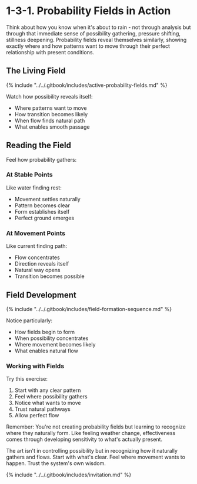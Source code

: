 # 1-3-1. Probability Fields in Action

Think about how you know when it's about to rain - not through analysis but through that immediate sense of possibility gathering, pressure shifting, stillness deepening. Probability fields reveal themselves similarly, showing exactly where and how patterns want to move through their perfect relationship with present conditions.

## The Living Field

{% include "../../.gitbook/includes/active-probability-fields.md" %}

Watch how possibility reveals itself:

* Where patterns want to move
* How transition becomes likely
* When flow finds natural path
* What enables smooth passage

## Reading the Field

Feel how probability gathers:

### At Stable Points

Like water finding rest:

* Movement settles naturally
* Pattern becomes clear
* Form establishes itself
* Perfect ground emerges

### At Movement Points

Like current finding path:

* Flow concentrates
* Direction reveals itself
* Natural way opens
* Transition becomes possible

## Field Development

{% include "../../.gitbook/includes/field-formation-sequence.md" %}

Notice particularly:

* How fields begin to form
* When possibility concentrates
* Where movement becomes likely
* What enables natural flow

### Working with Fields

Try this exercise:

1. Start with any clear pattern
2. Feel where possibility gathers
3. Notice what wants to move
4. Trust natural pathways
5. Allow perfect flow

Remember: You're not creating probability fields but learning to recognize where they naturally form. Like feeling weather change, effectiveness comes through developing sensitivity to what's actually present.

The art isn't in controlling possibility but in recognizing how it naturally gathers and flows. Start with what's clear. Feel where movement wants to happen. Trust the system's own wisdom.

{% include "../../.gitbook/includes/invitation.md" %}

